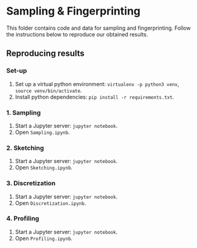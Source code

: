 # Sampling & Fingerprinting
This folder contains code and data for sampling and fingerprinting. Follow the instructions below to reproduce our obtained results.

## Reproducing results

### Set-up

1. Set up a virtual python environment: `virtualenv -p python3 venv`, `source venv/bin/activate`.
2. Install python dependencies: `pip install -r requirements.txt`.

### 1. Sampling
1. Start a Jupyter server: `jupyter notebook`.
2. Open `Sampling.ipynb`.

### 2. Sketching

1. Start a Jupyter server: `jupyter notebook`.
4. Open `Sketching.ipynb`.

### 3. Discretization

1. Start a Jupyter server: `jupyter notebook`.
3. Open `Discretization.ipynb`.

### 4. Profiling

1. Start a Jupyter server: `jupyter notebook`.
3. Open `Profiling.ipynb`.
